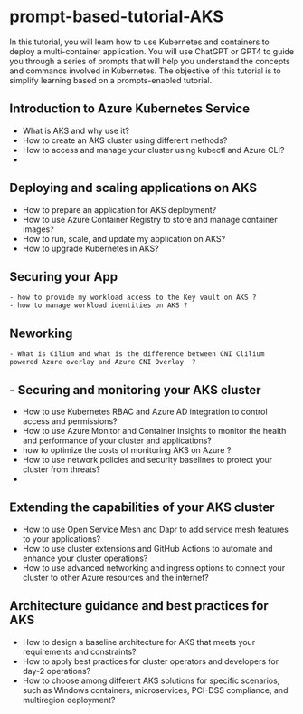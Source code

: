 # prompt-based-tutorial-AKS

In this tutorial, you will learn how to use Kubernetes and containers to deploy a multi-container application. You will use ChatGPT or GPT4 to guide you through a series of prompts that will help you understand the concepts and commands involved in Kubernetes. The objective of this tutorial is to simplify learning based on a prompts-enabled tutorial.

## Introduction to Azure Kubernetes Service
  - What is AKS and why use it?
  - How to create an AKS cluster using different methods?
  - How to access and manage your cluster using kubectl and Azure CLI?
  - 
## Deploying and scaling applications on AKS
  - How to prepare an application for AKS deployment?
  - How to use Azure Container Registry to store and manage container images?
  - How to run, scale, and update my application on AKS?
  - How to upgrade Kubernetes in AKS?

## Securing your App
	- how to provide my workload access to the Key vault on AKS ?
	- how to manage workload identities on AKS ?

## Neworking
	- What is Cilium and what is the difference between CNI Clilium powered Azure overlay and Azure CNI Overlay  ?

## - Securing and monitoring your AKS cluster
  - How to use Kubernetes RBAC and Azure AD integration to control access and permissions?
  - How to use Azure Monitor and Container Insights to monitor the health and performance of your cluster and applications?
  - how to optimize the costs of monitoring AKS on Azure ?
  - How to use network policies and security baselines to protect your cluster from threats?
  - 
##  Extending the capabilities of your AKS cluster
  - How to use Open Service Mesh and Dapr to add service mesh features to your applications?
  - How to use cluster extensions and GitHub Actions to automate and enhance your cluster operations?
  - How to use advanced networking and ingress options to connect your cluster to other Azure resources and the internet?

## Architecture guidance and best practices for AKS
  - How to design a baseline architecture for AKS that meets your requirements and constraints?
  - How to apply best practices for cluster operators and developers for day-2 operations?
  - How to choose among different AKS solutions for specific scenarios, such as Windows containers, microservices, PCI-DSS compliance, and multiregion deployment?
